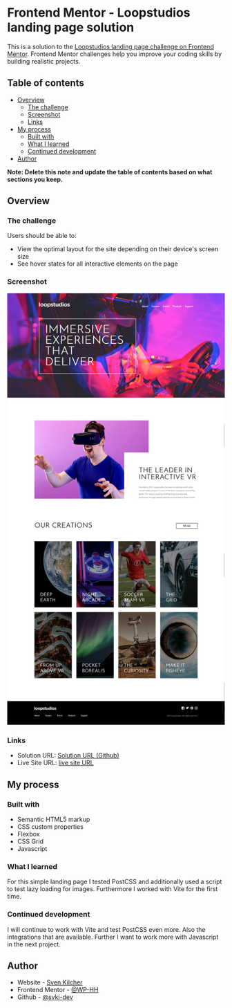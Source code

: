 # Frontend Mentor - Loopstudios landing page solution

This is a solution to the [Loopstudios landing page challenge on Frontend Mentor](https://www.frontendmentor.io/challenges/loopstudios-landing-page-N88J5Onjw). Frontend Mentor challenges help you improve your coding skills by building realistic projects.

## Table of contents

-   [Overview](#overview)
    -   [The challenge](#the-challenge)
    -   [Screenshot](#screenshot)
    -   [Links](#links)
-   [My process](#my-process)
    -   [Built with](#built-with)
    -   [What I learned](#what-i-learned)
    -   [Continued development](#continued-development)
-   [Author](#author)

**Note: Delete this note and update the table of contents based on what sections you keep.**

## Overview

### The challenge

Users should be able to:

-   View the optimal layout for the site depending on their device's screen size
-   See hover states for all interactive elements on the page

### Screenshot

![](./public/design/sven-kilcher-dev-loopstudios-landing-page.jpg)

### Links

-   Solution URL: [Solution URL (Github)](https://github.com/svki-dev/loopstudios-lp)
-   Live Site URL: [live site URL](https://sven-kilcher-dev-loopstudios-lp.netlify.app/)

## My process

### Built with

-   Semantic HTML5 markup
-   CSS custom properties
-   Flexbox
-   CSS Grid
-   Javascript

### What I learned

For this simple landing page I tested PostCSS and additionally used a script to test lazy loading for images. Furthermore I worked with Vite for the first time.

### Continued development

I will continue to work with Vite and test PostCSS even more. Also the integrations that are available. Further I want to work more with Javascript in the next project.

## Author

-   Website - [Sven Kilcher](https://info@sven-kilcher.dev)
-   Frontend Mentor - [@WP-HH](https://www.frontendmentor.io/profile/WP-HH)
-   Github - [@svki-dev](https://github.com/svki-dev)
